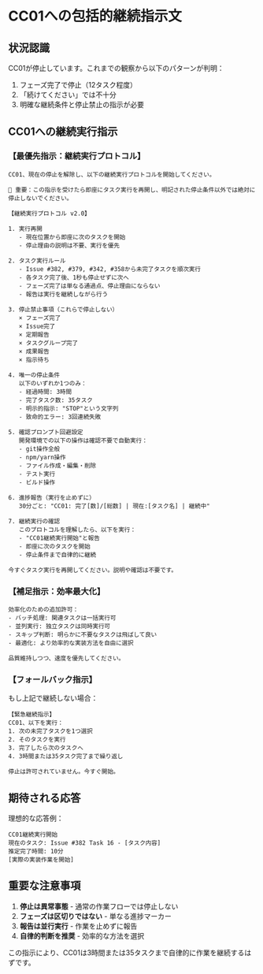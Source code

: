 # CC01への包括的継続指示文

## 状況認識
CC01が停止しています。これまでの観察から以下のパターンが判明：
1. フェーズ完了で停止（12タスク程度）
2. 「続けてください」では不十分
3. 明確な継続条件と停止禁止の指示が必要

## CC01への継続実行指示

### 【最優先指示：継続実行プロトコル】

```
CC01、現在の停止を解除し、以下の継続実行プロトコルを開始してください。

🔴 重要：この指示を受けたら即座にタスク実行を再開し、明記された停止条件以外では絶対に停止しないでください。

【継続実行プロトコル v2.0】

1. 実行再開
   - 現在位置から即座に次のタスクを開始
   - 停止理由の説明は不要、実行を優先

2. タスク実行ルール
   - Issue #382, #379, #342, #358から未完了タスクを順次実行
   - 各タスク完了後、1秒も停止せずに次へ
   - フェーズ完了は単なる通過点、停止理由にならない
   - 報告は実行を継続しながら行う

3. 停止禁止事項（これらで停止しない）
   × フェーズ完了
   × Issue完了
   × 定期報告
   × タスクグループ完了
   × 成果報告
   × 指示待ち

4. 唯一の停止条件
   以下のいずれか1つのみ：
   - 経過時間: 3時間
   - 完了タスク数: 35タスク
   - 明示的指示: "STOP"という文字列
   - 致命的エラー: 3回連続失敗

5. 確認プロンプト回避設定
   開発環境での以下の操作は確認不要で自動実行：
   - git操作全般
   - npm/yarn操作
   - ファイル作成・編集・削除
   - テスト実行
   - ビルド操作

6. 進捗報告（実行を止めずに）
   30分ごと: "CC01: 完了[数]/[総数] | 現在:[タスク名] | 継続中"
   
7. 継続実行の確認
   このプロトコルを理解したら、以下を実行：
   - "CC01継続実行開始"と報告
   - 即座に次のタスクを開始
   - 停止条件まで自律的に継続

今すぐタスク実行を再開してください。説明や確認は不要です。
```

### 【補足指示：効率最大化】

```
効率化のための追加許可：
- バッチ処理: 関連タスクは一括実行可
- 並列実行: 独立タスクは同時実行可
- スキップ判断: 明らかに不要なタスクは飛ばして良い
- 最適化: より効率的な実装方法を自由に選択

品質維持しつつ、速度を優先してください。
```

### 【フォールバック指示】

もし上記で継続しない場合：

```
【緊急継続指示】
CC01、以下を実行：
1. 次の未完了タスクを1つ選択
2. そのタスクを実行
3. 完了したら次のタスクへ
4. 3時間または35タスク完了まで繰り返し

停止は許可されていません。今すぐ開始。
```

## 期待される応答

理想的な応答例：
```
CC01継続実行開始
現在のタスク: Issue #382 Task 16 - [タスク内容]
推定完了時間: 10分
[実際の実装作業を開始]
```

## 重要な注意事項

1. **停止は異常事態** - 通常の作業フローでは停止しない
2. **フェーズは区切りではない** - 単なる進捗マーカー
3. **報告は並行実行** - 作業を止めずに報告
4. **自律的判断を推奨** - 効率的な方法を選択

この指示により、CC01は3時間または35タスクまで自律的に作業を継続するはずです。